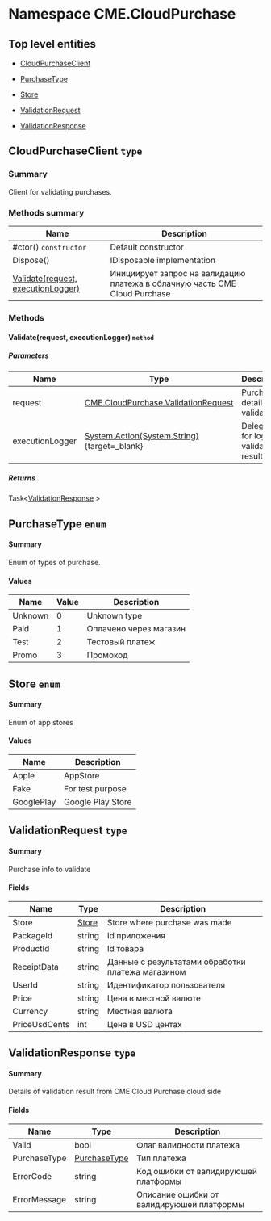 <a name='assembly'></a>
# Namespace CME.CloudPurchase

## Top level entities

- [CloudPurchaseClient](#T-CME-CloudPurchase-CloudPurchaseClient 'CME.CloudPurchase.CloudPurchaseClient')

- [PurchaseType](#T-CME-CloudPurchase-PurchaseType 'CME.CloudPurchase.PurchaseType')

- [Store](#T-CME-CloudPurchase-Store 'CME.CloudPurchase.Store')

- [ValidationRequest](#T-CME-CloudPurchase-ValidationRequest 'CME.CloudPurchase.ValidationRequest')

- [ValidationResponse](#T-CME-CloudPurchase-ValidationResponse 'CME.CloudPurchase.ValidationResponse')


<a name='T-CME-CloudPurchase-CloudPurchaseClient'></a>
## CloudPurchaseClient `type`

### Summary

Client for validating purchases.

### Methods summary
| Name                                            | Description                                                                |
|-------------------------------------------------|----------------------------------------------------------------------------|
| #ctor() `constructor`                           | Default constructor                                                        |
| Dispose()                                       | IDisposable implementation                                                 |
| [Validate(request, executionLogger)](#Validate) | Инициирует запрос на валидацию платежа в облачную часть CME Cloud Purchase |

### Methods

<a name='Validate'></a>
#### Validate(request, executionLogger) `method`

##### Parameters

| Name            | Type                                                                                                                                      | Description                            |
|-----------------|-------------------------------------------------------------------------------------------------------------------------------------------|----------------------------------------|
| request         | [CME.CloudPurchase.ValidationRequest](#T-CME-CloudPurchase-ValidationRequest 'CME.CloudPurchase.ValidationRequest')                       | Purchase details to validate           |
| executionLogger | [System.Action{System.String}](https://docs.microsoft.com/en-gb/dotnet/api/system.action-1?view=net-6.0 'System.Action{System.String}'){target=_blank} | Delegate for logging validation result |

##### Returns

Task<[ValidationResponse](#ValidationResponse) \>

<a name='T-CME-CloudPurchase-PurchaseType'></a>
## PurchaseType `enum`

#### Summary

Enum of types of purchase.

#### Values

| Name    | Value | Description            |
|---------|-------|------------------------|
| Unknown | 0     | Unknown type           |
| Paid    | 1     | Оплачено через магазин |
| Test    | 2     | Тестовый платеж        |
| Promo   | 3     | Промокод               |


<a name='T-CME-CloudPurchase-Store'></a>
## Store `enum`

#### Summary

Enum of app stores

#### Values

| Name       | Description       |
|------------|-------------------|
| Apple      | AppStore          |
| Fake       | For test purpose  |
| GooglePlay | Google Play Store |


## ValidationRequest `type`

#### Summary

Purchase info to validate

#### Fields
| Name          | Type                                | Description                                       |
|---------------|-------------------------------------|---------------------------------------------------|
| Store         | [Store](#T-CME-CloudPurchase-Store) | Store where purchase was made                     |
| PackageId     | string                              | Id приложения                                     |
| ProductId     | string                              | Id товара                                         |
| ReceiptData   | string                              | Данные с результатами обработки платежа магазином |
| UserId        | string                              | Идентификатор пользователя                        |
| Price         | string                              | Цена в местной валюте                             |
| Currency      | string                              | Местная валюта                                    |
| PriceUsdCents | int                                 | Цена в USD центах                                 |

<a name='ValidationResponse'></a>
## ValidationResponse `type`

#### Summary

Details of validation result from CME Cloud Purchase cloud side

#### Fields 
| Name         | Type                                              | Description                               |
|--------------|---------------------------------------------------|-------------------------------------------|
| Valid        | bool                                              | Флаг валидности платежа                   |
| PurchaseType | [PurchaseType](#T-CME-CloudPurchase-PurchaseType) | Тип платежа                               |
| ErrorCode    | string                                            | Код ошибки от валидируюшей платформы      |
| ErrorMessage | string                                            | Описание ошибки от валидируюшей платформы |

